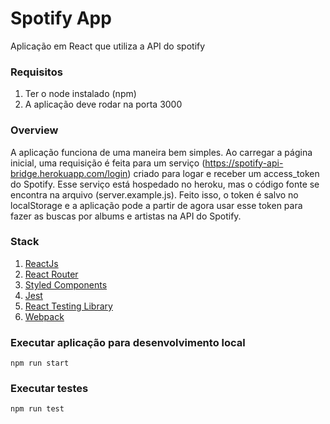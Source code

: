 # Spotify App

Aplicação em React que utiliza a API do spotify

### Requisitos

1. Ter o node instalado (npm)
2. A aplicação deve rodar na porta 3000

### Overview

A aplicação funciona de uma maneira bem simples. Ao carregar a página inicial,
uma requisição é feita para um serviço (https://spotify-api-bridge.herokuapp.com/login)
criado para logar e receber um access_token do Spotify. Esse serviço está hospedado no
heroku, mas o código fonte se encontra na arquivo (server.example.js). Feito isso, o token
é salvo no localStorage e a aplicação pode a partir de agora usar esse token para fazer
as buscas por albums e artistas na API do Spotify.

### Stack

1. [ReactJs](https://pt-br.reactjs.org/)
2. [React Router](https://reacttraining.com/react-router/web/guides/quick-start)
3. [Styled Components](https://styled-components.com/)
4. [Jest](https://jestjs.io/)
5. [React Testing Library](https://testing-library.com/)
6. [Webpack](https://webpack.js.org/)

### Executar aplicação para desenvolvimento local

```
npm run start
```

### Executar testes

```
npm run test
```
